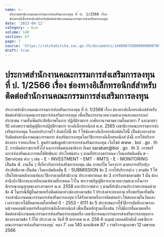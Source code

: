 ```yaml
---
name: >-
  ประกาศสำนักงานคณะกรรมการส่งเสริมการลงทุน ที่ ป. 1/2566 เรื่อง
  ช่องทางอิเล็กทรอนิกส์สำหรับติดต่อสำนักงานคณะกรรมการส่งเสริมการลงทุน
date: '2023-04-12'
category: ง พิเศษ
volume: 140
section: 87
page: 7
source: 'https://ratchakitcha.soc.go.th/documents/140D087S0000000000700.pdf'
draft: true
---
```


# ประกาศสำนักงานคณะกรรมการส่งเสริมการลงทุน ที่ ป. 1/2566 เรื่อง ช่องทางอิเล็กทรอนิกส์สำหรับติดต่อสำนักงานคณะกรรมการส่งเสริมการลงทุน

ประกาศสำนักงานคณะกรรมการส่งเสริมการลงทุน ที่ ป. 1/2566 เรื่อง ช่องทางอิเล็กทรอนิกส์สำหรับติดต่อสำนักงานคณะกรรมการส่งเสริมการลงทุน เพื่อเป็นการอานวยความสะดวกและลดภาระแก่ประชาชน รวมทั้งเพิ่มประสิทธิภาพในการ ปฏิบัติราชการ อาศัยอานาจตามความในมาตรา 7 และมาตรา 10 แห่งพระราชบัญญัติการปฏิบัติราชการ ทางอิเล็กทรอนิกส์ พ.ศ. 2565 เลขาธิการคณะกรรรมการส่งเสริมการลงทุน จึงออกประกาศไว้ ดังต่อไปนี้ ข้อ 1 ให้ช่องทางอิเล็กทรอนิกส์ต่อไปนี้ เป็นช่องทางสาหรับติดต่อสานักงานคณะกรรมการ ส่งเสริมการลงทุนโดยวิธีการทางอิเล็กทรอนิกส์ ดังนี้ การให้บริการ ช่องทาง รายละเอียด 1. ศูนย์รวมข้อมูลข่าวสารการส่งเสริมการลงทุน เว็บไซต์ www . boi . go . th 2. การติดต่อราชการทั่วไป และการติดต่อเลขาธิการ อีเมล saraban@boi . go . th 3. การขอรั บการส่งเสริมและการขอใช้สิทธิและ ประโยชน์ต่าง ๆ ตามที่ประกาศกำหนด เว็บแอปพลิเคชัน e - Services ต่าง ๆ เช่น - E - INVESTMENT - EMT - RMTS - E - MONITORING เป็นต้น 4. งานอื่น ๆ ที่เกี่ยวกับการส่งเสริมการลงทุน เช่น การแก้ไข โครงการ มาตรการปรับปรุงประสิทธิภาพ เป็นต้น เว็บแอปพลิเคชัน E - SUBMISSION ข้อ 2 การให้บริการต่าง ๆ ตามข้อ 1 ให้เป็นไปตามหลักเกณฑ์และวิธีการตามที่สำนักงาน ประกาศกาหนด ข้อ 3 การรับคำขอตามข้อ 1 นั้น ต้องคำนึงถึงวิธีการและหลักเกณฑ์ตามที่กาหนด ไว้ใน พระราชบัญญัติการอานวยความสะดวกในการพิจารณาอนุญาตของทางราชการ พ.ศ. 2558 และประกาศต่าง ๆ ตามที่สำนักงานประกาศกาหนดด้วย ข้อ 4 ในกรณีที่ผู้ยื่นคำขอหรือติดต่อมาทางช่องทางตามข้อ 1 ประสงค์จะสอบถาม หรือขอรับคายืนยันจากสานักงานคณะกรรมการส่งเสริมการลงทุนว่าได้รับคาขอหรือการติดต่อแล้ว ให้สอบถามในวันและเวลาราชการได้ที่หมายเลขโทรศัพท์ 0 - 2553 - 8111 ข้อ 5 ประชาชนอาจใช้วิธีการบันทึกภาพจากหน้าจอคอมพิวเตอร์หรืออุปกรณ์อิเล็กทรอนิกส์ เพื่อเป็นหลักฐานเบื้องต้น ว่าได้มีการยื่นคาขอหรือติดต่อสานักงานคณะกรรมการส่งเสริมการลงทุนหรือ เลขาธิการคณะกรรมการส่งเสริมการลงทุนทางช่องทางตามข้อ 1 ก็ได้ ประกาศ ณ วันที่ 9 มกราคม พ.ศ. 256 6 นฤตม์ เทอดสถีรศักดิ์ เลขาธิการคณะกรรมการส่งเสริมการลงทุน ้ หนา 7 ่ เลม 140 ตอนพิเศษ 87 ง ราชกิจจานุเบกษา 12 เมษายน 2566
